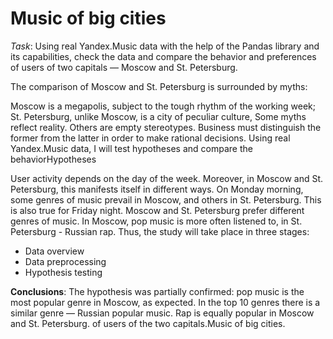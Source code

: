 # **Music of big cities**

*Task*: Using real Yandex.Music data with the help of the Pandas library and its capabilities, check the data and compare the behavior and preferences of users of two capitals — Moscow and St. Petersburg.

The comparison of Moscow and St. Petersburg is surrounded by myths:

Moscow is a megapolis, subject to the tough rhythm of the working week; St. Petersburg, unlike Moscow, is a city of peculiar culture, Some myths reflect reality. Others are empty stereotypes. Business must distinguish the former from the latter in order to make rational decisions. Using real Yandex.Music data, I will test hypotheses and compare the behaviorHypotheses

User activity depends on the day of the week. Moreover, in Moscow and St. Petersburg, this manifests itself in different ways. On Monday morning, some genres of music prevail in Moscow, and others in St. Petersburg. This is also true for Friday night. Moscow and St. Petersburg prefer different genres of music. In Moscow, pop music is more often listened to, in St. Petersburg - Russian rap. Thus, the study will take place in three stages:

* Data overview
* Data preprocessing
* Hypothesis testing

**Conclusions**: The hypothesis was partially confirmed: pop music is the most popular genre in Moscow, as expected. In the top 10 genres there is a similar genre — Russian popular music. Rap is equally popular in Moscow and St. Petersburg. of users of the two capitals.Music of big cities.
